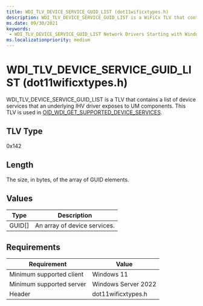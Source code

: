 ```yaml
---
title: WDI_TLV_DEVICE_SERVICE_GUID_LIST (dot11wificxtypes.h)
description: WDI_TLV_DEVICE_SERVICE_GUID_LIST is a WiFiCx TLV that contains information about a device service received from the IHV driver.
ms.date: 09/30/2021
keywords:
 - WDI_TLV_DEVICE_SERVICE_GUID_LIST Network Drivers Starting with Windows Vista
ms.localizationpriority: medium
---
```


# WDI_TLV_DEVICE_SERVICE_GUID_LIST (dot11wificxtypes.h)

WDI_TLV_DEVICE_SERVICE_GUID_LIST is a TLV that contains a list of device services that an underlying IHV driver exposes to UM components. This TLV is used in [OID_WDI_GET_SUPPORTED_DEVICE_SERVICES](oid-wdi-get-supported-device-services.md).

## TLV Type

0x142

## Length

The size, in bytes, of the array of GUID elements.

## Values

| Type | Description |
| --- | --- |
| GUID[] | An array of device services. |

## Requirements

|Requirement|Value|
|--- |--- |
|Minimum supported client|Windows 11|
|Minimum supported server|Windows Server 2022|
|Header|dot11wificxtypes.h|



